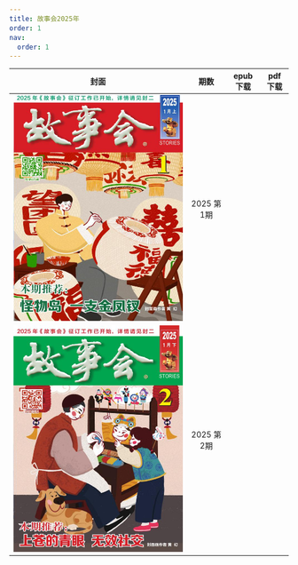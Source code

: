 ```yaml
---
title: 故事会2025年
order: 1
nav:
  order: 1
---
```

| 封面 |    期数    | epub下载 | pdf下载 |
| :--: | :--------: | -------- | ------- |
|  ![img](../../../public/images/gushihui/gsh2025/gsh202501.jpg)  | 2025 第1期 |          |         |
|  ![img](../../../public/images/gushihui/gsh2025/gsh202502.jpg)  | 2025 第2期 |          |         |

